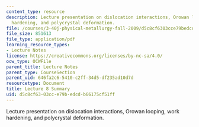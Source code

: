 ```yaml
---
content_type: resource
description: Lecture presentation on dislocation interactions, Orowan looping, work
  hardening, and polycrystal deformation.
file: /courses/3-40j-physical-metallurgy-fall-2009/d5c8cf6303cce79bedcdb66175cf51ff_MIT3_40JF09_lec08.pdf
file_size: 851613
file_type: application/pdf
learning_resource_types:
- Lecture Notes
license: https://creativecommons.org/licenses/by-nc-sa/4.0/
ocw_type: OCWFile
parent_title: Lecture Notes
parent_type: CourseSection
parent_uid: 646fa2c6-5410-c2ff-34d5-df235ad10d7d
resourcetype: Document
title: Lecture 8 Summary
uid: d5c8cf63-03cc-e79b-edcd-b66175cf51ff
---
```

Lecture presentation on dislocation interactions, Orowan looping, work hardening, and polycrystal deformation.
